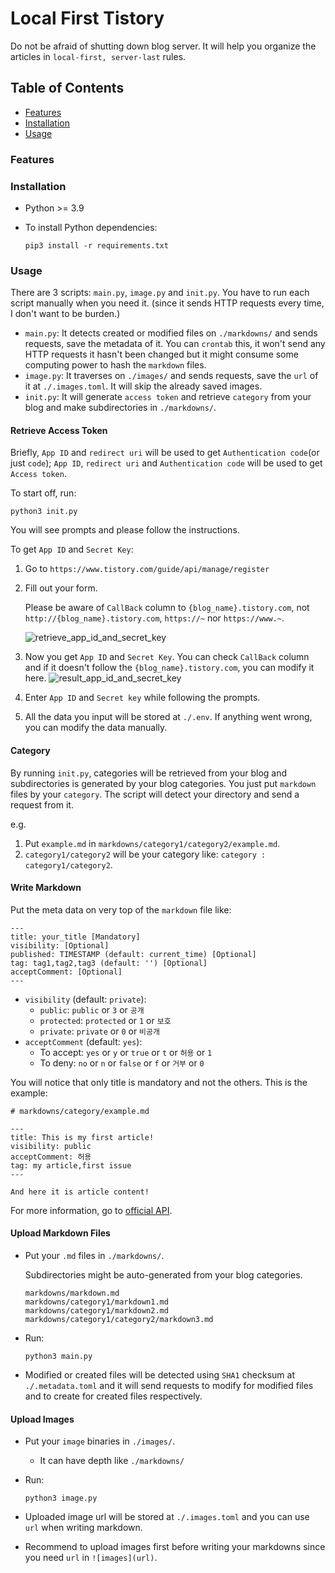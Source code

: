# Local First Tistory

Do not be afraid of shutting down blog server. It will help you organize the articles in `local-first, server-last` rules.

## Table of Contents
- [Features](#Features)
- [Installation](#Installation)
- [Usage](#Usage)

### Features

### Installation

- Python >= 3.9
- To install Python dependencies:

    ```
    pip3 install -r requirements.txt
    ```

### Usage

There are 3 scripts: `main.py`, `image.py` and `init.py`.
You have to run each script  manually when you need it. (since it sends HTTP requests every time, I don't want to be burden.)
- `main.py`: It detects created or modified files on `./markdowns/` and sends requests, save the metadata of it. You can `crontab` this, it won't send any HTTP requests it hasn't been changed but it might consume some computing power to hash the `markdown` files.
- `image.py`: It traverses on `./images/` and sends requests, save the `url` of it at `./.images.toml`. It will skip the already saved images.
- `init.py`: It will generate `access token` and retrieve `category` from your blog and make subdirectories in `./markdowns/`.

#### Retrieve Access Token

Briefly, `App ID` and `redirect uri` will be used to get `Authentication code`(or just `code`); `App ID`, `redirect uri` and `Authentication code` will be used to get `Access token`.

To start off, run:

    python3 init.py

You will see prompts and please follow the instructions.

To get `App ID` and `Secret Key`:

1. Go to `https://www.tistory.com/guide/api/manage/register`

1. Fill out your form. 
    
    Please be aware of `CallBack` column to `{blog_name}.tistory.com`, not `http://{blog_name}.tistory.com`, `https://~` nor `https://www.~`.

    ![retrieve_app_id_and_secret_key](https://github.com/choikangjae/local-first-tistory/assets/99468424/4859388a-6670-4b0b-a2ed-6a4111a03ad1)

1. Now you get `App ID` and `Secret Key`. You can check `CallBack` column and if it doesn't follow the `{blog_name}.tistory.com`, you can modify it here.
    ![result_app_id_and_secret_key](https://github.com/choikangjae/local-first-tistory/assets/99468424/204c4c0e-cccb-455f-940d-f6b3632ba2c2)

1. Enter `App ID` and `Secret key` while following the prompts.

1. All the data you input will be stored at `./.env`. If anything went wrong, you can modify the data manually.

#### Category

By running `init.py`, categories will be retrieved from your blog and subdirectories is generated by your blog categories. You just put `markdown` files by your `category`. The script will detect your directory and send a request from it. 

e.g.
1. Put `example.md` in `markdowns/category1/category2/example.md`.
1. `category1/category2` will be your category like: `category : category1/category2`.


#### Write Markdown

Put the meta data on very top of the `markdown` file like:

```
---
title: your_title [Mandatory]
visibility: [Optional]
published: TIMESTAMP (default: current_time) [Optional]
tag: tag1,tag2,tag3 (default: '') [Optional]
acceptComment: [Optional]
---
```

- `visibility` (default: `private`):
    - `public`: `public` or `3` or `공개`
    - `protected`: `protected` or `1` or `보호`
    - `private`: `private` or `0` or `비공개`
- `acceptComment` (default: `yes`):
    - To accept: `yes` or `y` or `true` or `t` or `허용` or `1`
    - To deny: `no` or `n` or `false` or `f` or `거부` or `0`

You will notice that only title is mandatory and not the others. This is the example:

```
# markdowns/category/example.md

---
title: This is my first article!
visibility: public
acceptComment: 허용
tag: my article,first issue
---

And here it is article content!
```

For more information, go to [official API](https://tistory.github.io/document-tistory-apis/apis/v1/post/write.html).

#### Upload Markdown Files

- Put your `.md` files in `./markdowns/`. 
    
    Subdirectories might be auto-generated from your blog categories.
    ```
    markdowns/markdown.md
    markdowns/category1/markdown1.md
    markdowns/category1/markdown2.md
    markdowns/category1/category2/markdown3.md
    ```
- Run:
    ```
    python3 main.py
    ```
- Modified or created files will be detected using `SHA1` checksum at `./.metadata.toml` and it will send requests to modify for modified files and to create for created files respectively.

#### Upload Images

- Put your `image` binaries in `./images/`. 

    - It can have depth like `./markdowns/`

- Run:
    ```
    python3 image.py
    ```

- Uploaded image url will be stored at `./.images.toml` and you can use `url` when writing markdown.

- Recommend to upload images first before writing your markdowns since you need `url` in `![images](url)`.
